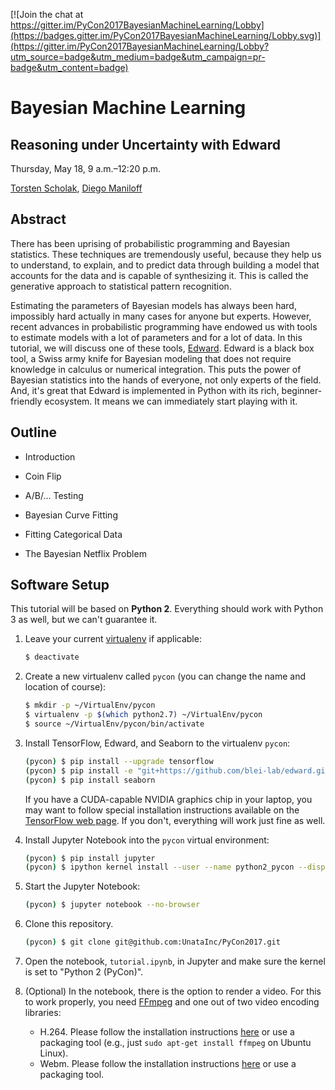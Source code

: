 [![Join the chat at https://gitter.im/PyCon2017BayesianMachineLearning/Lobby](https://badges.gitter.im/PyCon2017BayesianMachineLearning/Lobby.svg)](https://gitter.im/PyCon2017BayesianMachineLearning/Lobby?utm_source=badge&utm_medium=badge&utm_campaign=pr-badge&utm_content=badge)

# Bayesian Machine Learning
## Reasoning under Uncertainty with Edward

Thursday, May 18, 9 a.m.–12:20 p.m.

[Torsten Scholak](https://twitter.com/tscholak), [Diego Maniloff](https://us.pycon.org/2017/speaker/profile/1894/)

## Abstract

There has been uprising of probabilistic programming and Bayesian statistics. These techniques are tremendously useful, because they help us to understand, to explain, and to predict data through building a model that accounts for the data and is capable of synthesizing it. This is called the generative approach to statistical pattern recognition.

Estimating the parameters of Bayesian models has always been hard, impossibly hard actually in many cases for anyone but experts. However, recent advances in probabilistic programming have endowed us with tools to estimate models with a lot of parameters and for a lot of data. In this tutorial, we will discuss one of these tools, [Edward](http://edwardlib.org). Edward is a black box tool, a Swiss army knife for Bayesian modeling that does not require knowledge in calculus or numerical integration. This puts the power of Bayesian statistics into the hands of everyone, not only experts of the field. And, it's great that Edward is implemented in Python with its rich, beginner-friendly ecosystem. It means we can immediately start playing with it.

## Outline

* Introduction

* Coin Flip

* A/B/... Testing

* Bayesian Curve Fitting

* Fitting Categorical Data

* The Bayesian Netflix Problem

## Software Setup

This tutorial will be based on **Python 2**. Everything should work with Python 3 as well, but we can't guarantee it.

1. Leave your current [virtualenv](https://virtualenv.pypa.io) if applicable:
	```sh
	$ deactivate
	```

2. Create a new virtualenv called `pycon` (you can change the name and location of course):
	```sh
	$ mkdir -p ~/VirtualEnv/pycon
	$ virtualenv -p $(which python2.7) ~/VirtualEnv/pycon
	$ source ~/VirtualEnv/pycon/bin/activate
	```

3. Install TensorFlow, Edward, and Seaborn to the virtualenv `pycon`:
	```sh
	(pycon) $ pip install --upgrade tensorflow
	(pycon) $ pip install -e "git+https://github.com/blei-lab/edward.git#egg=edward"
	(pycon) $ pip install seaborn
	```
	If you have a CUDA-capable NVIDIA graphics chip in your laptop, you may want to follow special installation instructions available on the [TensorFlow web page](https://www.tensorflow.org/install/). If you don't, everything will work just fine as well.

4. Install Jupyter Notebook into the `pycon` virtual environment:
	```sh
	(pycon) $ pip install jupyter
	(pycon) $ ipython kernel install --user --name python2_pycon --display-name "Python 2 (PyCon)"
	```

5. Start the Jupyter Notebook:
	```sh
	(pycon) $ jupyter notebook --no-browser
	```

6. Clone this repository.
	```sh
	(pycon) $ git clone git@github.com:UnataInc/PyCon2017.git
	```

7. Open the notebook, `tutorial.ipynb`, in Jupyter and make sure the kernel is set to "Python 2 (PyCon)".

8. (Optional) In the notebook, there is the option to render a video. For this to work properly, you need [FFmpeg](https://ffmpeg.org) and one out of two video encoding libraries:
    * H.264. Please follow the installation instructions [here](https://trac.ffmpeg.org/wiki/How%20to%20quickly%20compile%20FFmpeg%20with%20libx264%20(x264%2C%20H.264)) or use a packaging tool (e.g., just `sudo apt-get install ffmpeg` on Ubuntu Linux).
    * Webm. Please follow the installation instructions [here](http://wiki.webmproject.org/ffmpeg/building-with-libvpx) or use a packaging tool.
